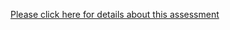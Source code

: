 [Please click here for details about this assessment](https://github.com/ben-may3031/wazoku_test/blob/master/readme.ipynb)
